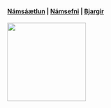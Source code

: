 #### [Námsáætlun](VEFÞ1VG05AU_V21-2.pdf) | [Námsefni](https://github.com/vefgrunnur/V21/wiki) | [Bjargir](https://github.com/vefgrunnur/21V/wiki/Bjargir)

<img src="https://github.com/vefgrunnur/21V/blob/main/S%C3%BDnid%C3%A6mi/img/21VGA-logo.jpg" width="180" height="180" />


